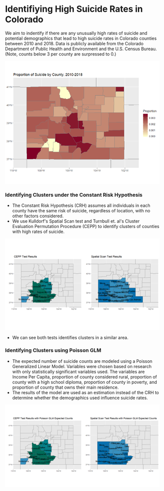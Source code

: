 # Identifiying High Suicide Rates in Colorado

We aim to indentify if there are any unusually high rates of suicide and potential demographics that lead to high suicide rates in Colorado counties between 2010 and 2018.  Data is publicly available from the Colorado Department of Public Health and Environment and the U.S. Census Bureau.  (Note, counts below 3 per county are surpressed to 0.) 

![](https://github.com/Emma-M-Collins/spatial_stats/blob/main/suicide_proportion.png)

### Identifying Clusters under the Constant Risk Hypothesis
* The Constant Risk Hypothesis (CRH) assumes all individuals in each county have the same risk of suicide, regardless of location, with no other factors considered.
* We use Kulldorf's Spatial Scan test and Turnbull et. al's Cluster Evaluation Permutation Procedure (CEPP) to identify clusters of counties with high rates of suicide.

![](https://github.com/Emma-M-Collins/spatial_stats/blob/main/CRH_tests.png)
* We can see both tests identifies clusters in a similar area.

### Identifying Clusters using Poisson GLM
* The expected number of suicide counts are modeled using a Poisson Generalized Linear Model.  Variables were chosen based on research with only statistically significant variables used.  The variables are Income Per Capita, proportion of county considered rural, proportion of county with a high school diploma, proportion of county in poverty, and proportion of county that owns their main residence.
* The results of the model are used as an estimation instead of the CRH to determine whether the demographics used influence suicide rates.

![](https://github.com/Emma-M-Collins/spatial_stats/blob/main/GLM_tests.png)
